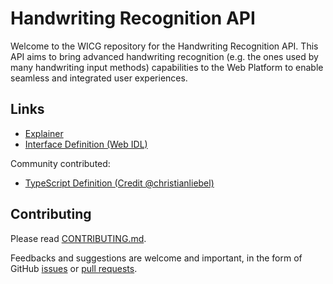 Handwriting Recognition API
===

Welcome to the WICG repository for the Handwriting Recognition API. This API aims to bring advanced handwriting recognition (e.g. the ones used by many handwriting input methods) capabilities to the Web Platform to enable seamless and integrated user experiences.


## Links

* [Explainer](./explainer.md)
* [Interface Definition (Web IDL)](./idl.md)

Community contributed:

* [TypeScript Definition (Credit @christianliebel)](https://github.com/christianliebel/handwriting-textarea/blob/main/handwriting-recognition.d.ts)

## Contributing
Please read [CONTRIBUTING.md](./CONTRIBUTING.md).

Feedbacks and suggestions are welcome and important, in the form of GitHub [issues](//github.com/WICG/handwriting-recognition/issues) or [pull requests](https://github.com/WICG/handwriting-recognition/pulls).
